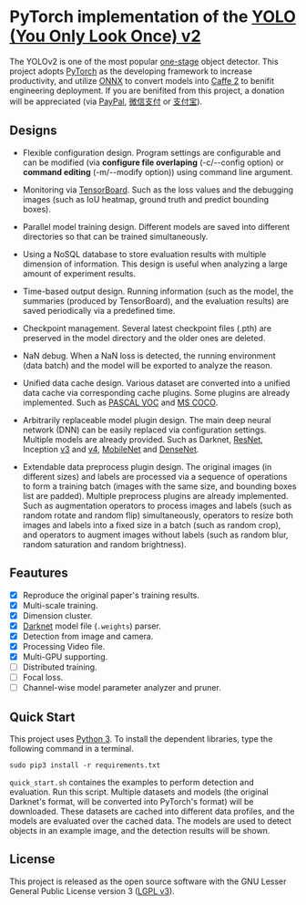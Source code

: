 # PyTorch implementation of the [YOLO (You Only Look Once) v2](https://arxiv.org/pdf/1612.08242.pdf)

The YOLOv2 is one of the most popular [one-stage](https://arxiv.org/abs/1708.02002) object detector.
This project adopts [PyTorch](http://pytorch.org/) as the developing framework to increase productivity, and utilize [ONNX](https://github.com/onnx/onnx) to convert models into [Caffe 2](https://caffe2.ai/) to benifit engineering deployment.
If you are benifited from this project, a donation will be appreciated (via [PayPal](https://www.paypal.me/minimumshen), [微信支付](donate_mm.jpg) or [支付宝](donate_alipay.jpg)).

## Designs

- Flexible configuration design.
Program settings are configurable and can be modified (via **configure file overlaping** (-c/--config option) or **command editing** (-m/--modify option)) using command line argument.

- Monitoring via [TensorBoard](https://github.com/tensorflow/tensorboard).
Such as the loss values and the debugging images (such as IoU heatmap, ground truth and predict bounding boxes).

- Parallel model training design.
Different models are saved into different directories so that can be trained simultaneously.

- Using a NoSQL database to store evaluation results with multiple dimension of information.
This design is useful when analyzing a large amount of experiment results.

- Time-based output design.
Running information (such as the model, the summaries (produced by TensorBoard), and the evaluation results) are saved periodically via a predefined time.

- Checkpoint management.
Several latest checkpoint files (.pth) are preserved in the model directory and the older ones are deleted.

- NaN debug.
When a NaN loss is detected, the running environment (data batch) and the model will be exported to analyze the reason.

- Unified data cache design.
Various dataset are converted into a unified data cache via corresponding cache plugins.
Some plugins are already implemented. Such as [PASCAL VOC](http://host.robots.ox.ac.uk/pascal/VOC/) and [MS COCO](http://cocodataset.org/).

- Arbitrarily replaceable model plugin design.
The main deep neural network (DNN) can be easily replaced via configuration settings.
Multiple models are already provided. Such as Darknet, [ResNet](https://arxiv.org/abs/1512.03385), Inception [v3](https://arxiv.org/abs/1512.00567) and [v4](https://arxiv.org/abs/1602.07261), [MobileNet](https://arxiv.org/abs/1704.04861) and [DenseNet](https://arxiv.org/abs/1608.06993).

- Extendable data preprocess plugin design.
The original images (in different sizes) and labels are processed via a sequence of operations to form a training batch (images with the same size, and bounding boxes list are padded).
Multiple preprocess plugins are already implemented. Such as
augmentation operators to process images and labels (such as random rotate and random flip) simultaneously,
operators to resize both images and labels into a fixed size in a batch (such as random crop),
and operators to augment images without labels (such as random blur, random saturation and random brightness).

## Feautures

- [x] Reproduce the original paper's training results.
- [x] Multi-scale training.
- [x] Dimension cluster.
- [x] [Darknet](http://pjreddie.com) model file (`.weights`) parser.
- [x] Detection from image and camera.
- [x] Processing Video file.
- [x] Multi-GPU supporting.
- [ ] Distributed training.
- [ ] Focal loss.
- [ ] Channel-wise model parameter analyzer and pruner.

## Quick Start

This project uses [Python 3](https://www.python.org/). To install the dependent libraries, type the following command in a terminal.

```
sudo pip3 install -r requirements.txt
```

`quick_start.sh` containes the examples to perform detection and evaluation. Run this script.
Multiple datasets and models (the original Darknet's format, will be converted into PyTorch's format) will be downloaded.
These datasets are cached into different data profiles, and the models are evaluated over the cached data.
The models are used to detect objects in an example image, and the detection results will be shown.

## License

This project is released as the open source software with the GNU Lesser General Public License version 3 ([LGPL v3](http://www.gnu.org/licenses/lgpl-3.0.html)).
